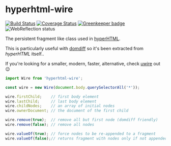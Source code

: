 # hyperhtml-wire

[![Build Status](https://travis-ci.com/WebReflection/hyperhtml-wire.svg?branch=master)](https://travis-ci.com/WebReflection/hyperhtml-wire) [![Coverage Status](https://coveralls.io/repos/github/WebReflection/hyperhtml-wire/badge.svg?branch=master)](https://coveralls.io/github/WebReflection/hyperhtml-wire?branch=master) [![Greenkeeper badge](https://badges.greenkeeper.io/WebReflection/hyperhtml-wire.svg)](https://greenkeeper.io/) ![WebReflection status](https://offline.report/status/webreflection.svg)

The persistent fragment like class used in [hyperHTML](https://github.com/WebReflection/hyperHTML).

This is particularly useful with [domdiff](https://github.com/WebReflection/domdiff) so it's been extracted from _hyperHTML_ itself..

If you're looking for a smaller, modern, faster, alternative, check [µwire](https://github.com/WebReflection/uwire#readme) out 😉

```js
import Wire from 'hyperhtml-wire';

const wire = new Wire(document.body.querySelectorAll('*'));

wire.firstChild;    // first body element
wire.lastChild;     // last body element
wire.childNodes;    // an array of initial nodes
wire.ownerDocument; // the document of the first child

wire.remove(true);  // remove all but first node (domdiff friendly)
wire.remove(false); // remove all nodes

wire.valueOf(true); // force nodes to be re-appended to a fragment
wire.valueOf(false);// returns fragment with nodes only if not appended

```
